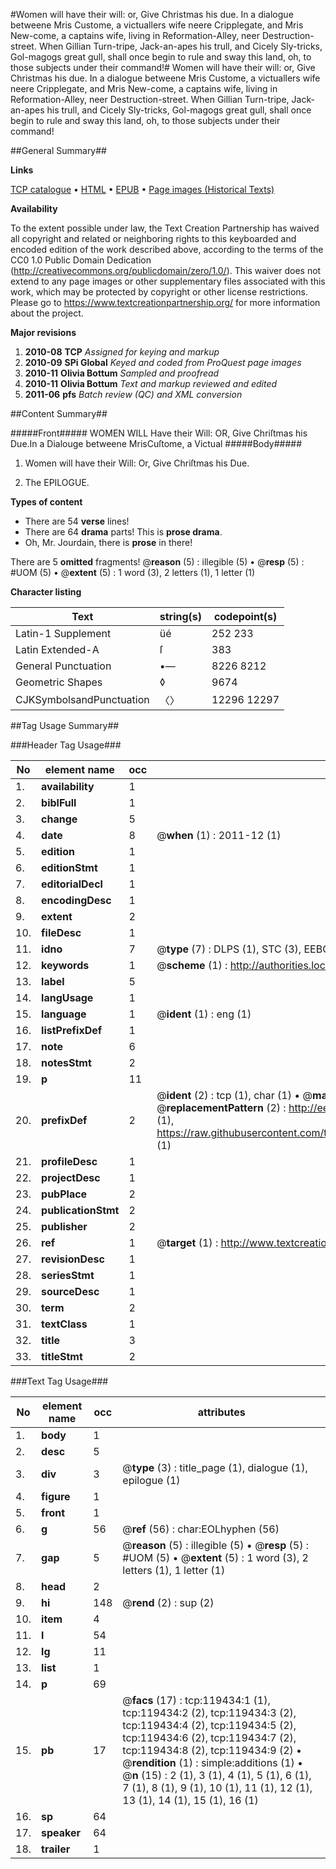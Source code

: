 #Women will have their will: or, Give Christmas his due. In a dialogue betweene Mris Custome, a victuallers wife neere Cripplegate, and Mris New-come, a captains wife, living in Reformation-Alley, neer Destruction-street. When Gillian Turn-tripe, Jack-an-apes his trull, and Cicely Sly-tricks, Gol-magogs great gull, shall once begin to rule and sway this land, oh, to those subjects under their command!#
Women will have their will: or, Give Christmas his due. In a dialogue betweene Mris Custome, a victuallers wife neere Cripplegate, and Mris New-come, a captains wife, living in Reformation-Alley, neer Destruction-street. When Gillian Turn-tripe, Jack-an-apes his trull, and Cicely Sly-tricks, Gol-magogs great gull, shall once begin to rule and sway this land, oh, to those subjects under their command!

##General Summary##

**Links**

[TCP catalogue](http://www.ota.ox.ac.uk/tcp/)  • 
[HTML](http://tei.it.ox.ac.uk/tcp/Texts-HTML/free/A96/A96827.html)  • 
[EPUB](http://tei.it.ox.ac.uk/tcp/Texts-EPUB/free/A96/A96827.epub) • 
[Page images (Historical Texts)](https://historicaltexts.jisc.ac.uk/eebo-99867143e)

**Availability**

To the extent possible under law, the Text Creation Partnership has waived all copyright and related or neighboring rights to this keyboarded and encoded edition of the work described above, according to the terms of the CC0 1.0 Public Domain Dedication (http://creativecommons.org/publicdomain/zero/1.0/). This waiver does not extend to any page images or other supplementary files associated with this work, which may be protected by copyright or other license restrictions. Please go to https://www.textcreationpartnership.org/ for more information about the project.

**Major revisions**

1. __2010-08__ __TCP__ *Assigned for keying and markup*
1. __2010-09__ __SPi Global__ *Keyed and coded from ProQuest page images*
1. __2010-11__ __Olivia Bottum__ *Sampled and proofread*
1. __2010-11__ __Olivia Bottum__ *Text and markup reviewed and edited*
1. __2011-06__ __pfs__ *Batch review (QC) and XML conversion*

##Content Summary##

#####Front#####
WOMEN WILL Have their Will: OR, Give Chriſtmas his Due.In a Dialouge betweene MrisCuſtome, a Victual
#####Body#####

1. Women will have their Will: Or, Give Chriſtmas his Due.

1. The EPILOGUE.

**Types of content**

  * There are 54 **verse** lines!
  * There are 64 **drama** parts! This is **prose drama**.
  * Oh, Mr. Jourdain, there is **prose** in there!

There are 5 **omitted** fragments! 
 @__reason__ (5) : illegible (5)  •  @__resp__ (5) : #UOM (5)  •  @__extent__ (5) : 1 word (3), 2 letters (1), 1 letter (1)

**Character listing**


|Text|string(s)|codepoint(s)|
|---|---|---|
|Latin-1 Supplement|üé|252 233|
|Latin Extended-A|ſ|383|
|General Punctuation|•—|8226 8212|
|Geometric Shapes|◊|9674|
|CJKSymbolsandPunctuation|〈〉|12296 12297|

##Tag Usage Summary##

###Header Tag Usage###

|No|element name|occ|attributes|
|---|---|---|---|
|1.|__availability__|1||
|2.|__biblFull__|1||
|3.|__change__|5||
|4.|__date__|8| @__when__ (1) : 2011-12 (1)|
|5.|__edition__|1||
|6.|__editionStmt__|1||
|7.|__editorialDecl__|1||
|8.|__encodingDesc__|1||
|9.|__extent__|2||
|10.|__fileDesc__|1||
|11.|__idno__|7| @__type__ (7) : DLPS (1), STC (3), EEBO-CITATION (1), PROQUEST (1), VID (1)|
|12.|__keywords__|1| @__scheme__ (1) : http://authorities.loc.gov/ (1)|
|13.|__label__|5||
|14.|__langUsage__|1||
|15.|__language__|1| @__ident__ (1) : eng (1)|
|16.|__listPrefixDef__|1||
|17.|__note__|6||
|18.|__notesStmt__|2||
|19.|__p__|11||
|20.|__prefixDef__|2| @__ident__ (2) : tcp (1), char (1)  •  @__matchPattern__ (2) : ([0-9\-]+):([0-9IVX]+) (1), (.+) (1)  •  @__replacementPattern__ (2) : http://eebo.chadwyck.com/downloadtiff?vid=$1&page=$2 (1), https://raw.githubusercontent.com/textcreationpartnership/Texts/master/tcpchars.xml#$1 (1)|
|21.|__profileDesc__|1||
|22.|__projectDesc__|1||
|23.|__pubPlace__|2||
|24.|__publicationStmt__|2||
|25.|__publisher__|2||
|26.|__ref__|1| @__target__ (1) : http://www.textcreationpartnership.org/docs/. (1)|
|27.|__revisionDesc__|1||
|28.|__seriesStmt__|1||
|29.|__sourceDesc__|1||
|30.|__term__|2||
|31.|__textClass__|1||
|32.|__title__|3||
|33.|__titleStmt__|2||


###Text Tag Usage###

|No|element name|occ|attributes|
|---|---|---|---|
|1.|__body__|1||
|2.|__desc__|5||
|3.|__div__|3| @__type__ (3) : title_page (1), dialogue (1), epilogue (1)|
|4.|__figure__|1||
|5.|__front__|1||
|6.|__g__|56| @__ref__ (56) : char:EOLhyphen (56)|
|7.|__gap__|5| @__reason__ (5) : illegible (5)  •  @__resp__ (5) : #UOM (5)  •  @__extent__ (5) : 1 word (3), 2 letters (1), 1 letter (1)|
|8.|__head__|2||
|9.|__hi__|148| @__rend__ (2) : sup (2)|
|10.|__item__|4||
|11.|__l__|54||
|12.|__lg__|11||
|13.|__list__|1||
|14.|__p__|69||
|15.|__pb__|17| @__facs__ (17) : tcp:119434:1 (1), tcp:119434:2 (2), tcp:119434:3 (2), tcp:119434:4 (2), tcp:119434:5 (2), tcp:119434:6 (2), tcp:119434:7 (2), tcp:119434:8 (2), tcp:119434:9 (2)  •  @__rendition__ (1) : simple:additions (1)  •  @__n__ (15) : 2 (1), 3 (1), 4 (1), 5 (1), 6 (1), 7 (1), 8 (1), 9 (1), 10 (1), 11 (1), 12 (1), 13 (1), 14 (1), 15 (1), 16 (1)|
|16.|__sp__|64||
|17.|__speaker__|64||
|18.|__trailer__|1||
